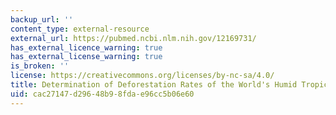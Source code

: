 ```yaml
---
backup_url: ''
content_type: external-resource
external_url: https://pubmed.ncbi.nlm.nih.gov/12169731/
has_external_licence_warning: true
has_external_license_warning: true
is_broken: ''
license: https://creativecommons.org/licenses/by-nc-sa/4.0/
title: Determination of Deforestation Rates of the World's Humid Tropical Forests
uid: cac27147-d296-48b9-8fda-e96cc5b06e60
---
```

